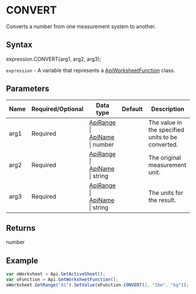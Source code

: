 # CONVERT

Converts a number from one measurement system to another.

## Syntax

expression.CONVERT(arg1, arg2, arg3);

`expression` - A variable that represents a [ApiWorksheetFunction](../ApiWorksheetFunction.md) class.

## Parameters

| **Name** | **Required/Optional** | **Data type** | **Default** | **Description** |
| ------------- | ------------- | ------------- | ------------- | ------------- |
| arg1 | Required | [ApiRange](../../ApiRange/ApiRange.md) &#124; [ApiName](../../ApiName/ApiName.md) &#124; number |  | The value in the specified units to be converted. |
| arg2 | Required | [ApiRange](../../ApiRange/ApiRange.md) &#124; [ApiName](../../ApiName/ApiName.md) &#124; string |  | The original measurement unit. |
| arg3 | Required | [ApiRange](../../ApiRange/ApiRange.md) &#124; [ApiName](../../ApiName/ApiName.md) &#124; string |  | The units for the result. |

## Returns

number

## Example



```javascript
var oWorksheet = Api.GetActiveSheet();
var oFunction = Api.GetWorksheetFunction();
oWorksheet.GetRange("A1").SetValue(oFunction.CONVERT(2, "Ibm", "kg"));
```
